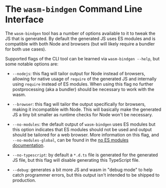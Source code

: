 # The `wasm-bindgen` Command Line Interface

The `wasm-bindgen` tool has a number of options available to it to tweak the JS
that is generated. By default the generated JS uses ES modules and is compatible
with both Node and browsers (but will likely require a bundler for both use
cases).

Supported flags of the CLI tool can be learned via `wasm-bindgen --help`, but
some notable options are:

* `--nodejs`: this flag will tailor output for Node instead of browsers,
  allowing for native usage of `require` of the generated JS and internally
  using `require` instead of ES modules. When using this flag no further
  postprocessing (aka a bundler) should be necessary to work with the wasm.

* `--browser`: this flag will tailor the output specifically for browsers,
  making it incompatible with Node. This will basically make the generated JS a
  tiny bit smaller as runtime checks for Node won't be necessary.

* `--no-modules`: the default output of `wasm-bindgen` uses ES modules but this
  option indicates that ES modules should not be used and output should be
  tailored for a web browser. More information on this flag, and
  `--no-modules-global`, can be found in the [no ES modules
  documentation](./no-esm.html).

* `--no-typescript`: by default a `*.d.ts` file is generated for the generated
  JS file, but this flag will disable generating this TypeScript file.

* `--debug`: generates a bit more JS and wasm in "debug mode" to help catch
  programmer errors, but this output isn't intended to be shipped to production.

